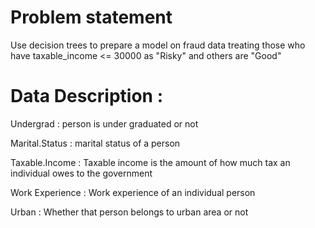 # Problem statement

Use decision trees to prepare a model on fraud data 
treating those who have taxable_income <= 30000 as "Risky" and others are "Good"

# Data Description :

Undergrad : person is under graduated or not

Marital.Status : marital status of a person

Taxable.Income : Taxable income is the amount of how much tax an individual owes to the government 

Work Experience : Work experience of an individual person

Urban : Whether that person belongs to urban area or not
